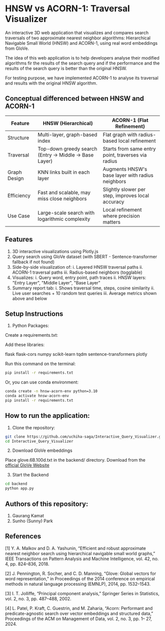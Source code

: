 # HNSW vs ACORN-1: Traversal Visualizer

An interactive 3D web application that visualizes and compares search traversals of two approximate nearest neighbor algorithms: Hierarchical Navigable Small World (HNSW) and ACORN-1, using real word embeddings from GloVe.

The idea of this web application is to help developers analyse their modified algorithms fir the results of the search query and if the performance and the results of the search query is better than the original HNSW.

For testing purpose, we have implemented ACORN-1 to analyse its traversal and results with the original HNSW algorithm.

## Conceptual differenced between HNSW and ACORN-1

| Feature        | HNSW (Hierarchical)                                   | ACORN-1 (Flat Refinement)                              |
|----------------|--------------------------------------------------------|--------------------------------------------------------|
| Structure      | Multi-layer, graph-based index                         | Flat graph with radius-based local refinement          |
| Traversal      | Top-down greedy search (Entry → Middle → Base Layer)  | Starts from same entry point, traverses via radius     |
| Graph Design   | KNN links built in each layer                          | Augments HNSW's base layer with radius neighbors       |
| Efficiency     | Fast and scalable, may miss close neighbors            | Slightly slower per step, improves local accuracy      |
| Use Case       | Large-scale search with logarithmic complexity         | Local refinement where precision matters               |

## Features

1. 3D interactive visualizations using Plotly.js
2. Query search using GloVe dataset (with SBERT - Sentence-transformer fallback if not found)
3. Side-by-side visualization of:
   i. Layered HNSW traversal paths
   ii. ACORN-1 traversal paths
   iii. Radius-based neighbors (togglable)
4. Visualizes:
   i. Query word, entry point, path traces
   ii. HNSW layers: "Entry Layer", "Middle Layer", "Base Layer"
5. Summary report tab:
   i. Shows traversal time, steps, cosine similarity
   ii. Live user searches + 10 random test queries
   iii. Average metrics shown above and below

## Setup Instructions

1. Python Packages:

Create a requirements.txt:

Add these libraries:

flask
flask-cors
numpy
scikit-learn
tqdm
sentence-transformers
plotly

Run this command on the terminal:

```bash
pip install -r requirements.txt
```

Or, you can use conda environment:

```bash
conda create -n hnsw-acorn-env python=3.10
conda activate hnsw-acorn-env
pip install -r requirements.txt
```

## How to run the application:

1. Clone the repository:

```bash
git clone https://github.com/uchiha-saga/Interactive_Query_Visualizer.git
cd Interactive_Query_Visualizer
```

2. Download GloVe embeddings

Place glove.6B.100d.txt in the backend/ directory.
Download from the [official GloVe Website](https://nlp.stanford.edu/projects/glove/)

3. Start the Backend

```bash
cd backend
python app.py
```

## Authors of this repository:
1. Gaurang Kamat
2. Sunho (Sunny) Park


## References 

[1] Y. A. Malkov and D. A. Yashunin, “Efficient and robust approximate
nearest neighbor search using hierarchical navigable small world graphs,”
IEEE Transactions on Pattern Analysis and Machine Intelligence, vol. 42,
no. 4, pp. 824–836, 2018.

[2] J. Pennington, R. Socher, and C. D. Manning, “Glove: Global vectors for
word representation,” in Proceedings of the 2014 conference on empirical
methods in natural language processing (EMNLP), 2014, pp. 1532–1543.

[3] I. T. Jolliffe, “Principal component analysis,” Springer Series in Statistics,
vol. 2, no. 3, pp. 487–488, 2002.

[4] L. Patel, P. Kraft, C. Guestrin, and M. Zaharia, “Acorn: Performant and
predicate-agnostic search over vector embeddings and structured data,”
Proceedings of the ACM on Management of Data, vol. 2, no. 3, pp. 1–
27, 2024.
